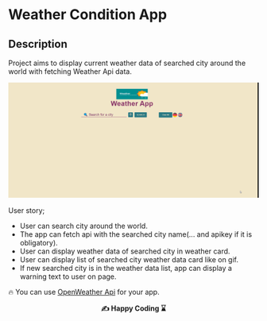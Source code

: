 # Weather Condition App

## Description

Project aims to display current weather data of searched city around the world with fetching Weather Api data.

![Project Snapshot](./weather.gif)

User story;

- User can search city around the world.
- The app can fetch api with the searched city name(... and apikey if it is obligatory).
- User can display weather data of searched city in weather card.
- User can display list of searched city weather data card like on gif.
- If new searched city is in the weather data list, app can display a warning text to user on page.

🔥 You can use [OpenWeather Api](https://openweathermap.org/) for your app.

<p align="center"> <strong> ✍ Happy Coding ⌛ </strong> <p>
